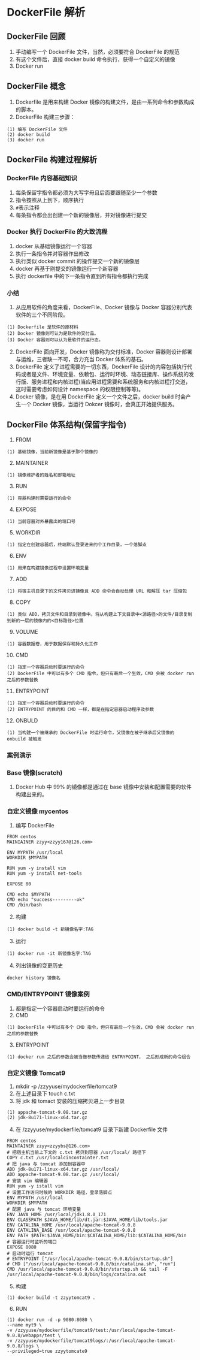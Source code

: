 # DockerFile 解析
## DockerFile 回顾
1. 手动编写一个 DockerFile 文件，当然，必须要符合 DockerFile 的规范
2. 有这个文件后，直接 docker build 命令执行，获得一个自定义的镜像
3. Docker run

## DockerFile 概念
1. Dockerfile 是用来构建 Docker 镜像的构建文件，是由一系列命令和参数构成的脚本。
2. DockerFile 构建三步骤：
```
(1) 编写 DockerFile 文件
(2) docker build
(3) docker run
```

## DockerFile 构建过程解析
### DockerFile 内容基础知识
1. 每条保留字指令都必须为大写字母且后面要跟随至少一个参数
2. 指令按照从上到下，顺序执行
3. `#`表示注释
4. 每条指令都会出创建一个新的镜像层，并对镜像进行提交

### Docker 执行 DockerFile 的大致流程
1. docker 从基础镜像运行一个容器
2. 执行一条指令并对容器作出修改
3. 执行类似 docker commit 的操作提交一个新的镜像层
4. docker 再基于刚提交的镜像运行一个新容器
5. 执行 dockerfile 中的下一条指令直到所有指令都执行完成

### 小结
1. 从应用软件的角度来看，DockerFile、Docker 镜像与 Docker 容器分别代表软件的三个不同阶段。
```
(1) Dockerfile 是软件的原材料
(2) Docker 镜像则可认为是软件的交付品。
(3) Docker 容器则可以认为是软件的运行态。
```
2. DockerFile 面向开发，Docker 镜像称为交付标准，Docker 容器则设计部署与运维，三者缺一不可，合力充当 Docker 体系的基石。
3. DockerFile 定义了进程需要的一切东西，DockerFile 设计的内容包括执行代码或者是文件、环境变量、依赖包、运行时环境、动态链接库、操作系统的发行版、服务进程和内核进程(当应用进程需要和系统服务和内核进程打交道，这时需要考虑如何设计 namespace 的权限控制等等)。
4. Docker 镜像，是在用 DockerFile 定义一个文件之后，docker build 时会产生一个 Docker 镜像，当运行 Dokcer 镜像时，会真正开始提供服务。

## DockerFile 体系结构(保留字指令)
1. FROM
```
(1) 基础镜像，当前新镜像是基于那个镜像的
```
2. MAINTAINER
```
(1) 镜像维护者的姓名和邮箱地址
```
3. RUN
```
(1) 容器构建时需要运行的命令
```
4. EXPOSE
```
(1) 当前容器对外暴露出的端口号
```
5. WORKDIR
```
(1) 指定在创建容器后，终端默认登录进来的个工作目录，一个落脚点
```
6. ENV
```
(1) 用来在构建镜像过程中设置环境变量
```
7. ADD
```
(1) 将宿主机目录下的文件拷贝进镜像且 ADD 命令会自动处理 URL 和解压 tar 压缩包
```
8. COPY
```
(1) 类似 ADD，拷贝文件和目录到镜像中。将从构建上下文目录中<源路径>的文件/目录复制到新的一层的镜像内的<目标路径>位置
```
9. VOLUME
```
(1) 容器数据卷，用于数据保存和持久化工作
```
10. CMD
```
(1) 指定一个容器启动时要运行的命令
(2) DockerFile 中可以有多个 CMD 指令，但只有最后一个生效，CMD 会被 docker run 之后的参数替换
```
11. ENTRYPOINT
```
(1) 指定一个容器启动时要运行的命令
(2) ENTRYPOINT 的目的和 CMD 一样，都是在指定容器启动程序及参数
```
12. ONBULD
```
(1) 当构建一个被继承的 DockerFile 时运行命令，父镜像在被子继承后父镜像的 onbuild 被触发
```

### 案例演示
### Base 镜像(scratch)
1. Docker Hub 中 99% 的镜像都是通过在 base 镜像中安装和配置需要的软件构建出来的。

### 自定义镜像 mycentos
1. 编写 DockerFile
```
FROM centos
MAINIAINER zzyy<zzyy167@126.com>

ENV MYPATH /usr/local
WORKDIR $MYPATH

RUN yum -y install vim
RUN yum -y install net-tools

EXPOSE 80

CMD echo $MYPATH
CMD echo "success---------ok"
CMD /bin/bash
```
2. 构建
```
(1) docker build -t 新镜像名字:TAG
```
3. 运行
```
(1) docker run -it 新镜像名字:TAG
```
4. 列出镜像的变更历史
```
docker history 镜像名
```

### CMD/ENTRYPOINT 镜像案例
1. 都是指定一个容器启动时要运行的命令
2. CMD
```
(1) DockerFile 中可以有多个 CMD 指令，但只有最后一个生效，CMD 会被 docker run 之后的参数替换
```
3. ENTRYPOINT
```
(1) docker run 之后的参数会被当做参数传递给 ENTRYPOINT， 之后形成新的命令组合
```

### 自定义镜像 Tomcat9
1. mkdir -p /zzyyuse/mydockerfile/tomcat9
2. 在上述目录下 touch c.txt
3. 将 jdk 和 tomact 安装的压缩拷贝进上一步目录
```
(1) appache-tomcat-9.08.tar.gz
(2) jdk-8u171-linux-x64.tar.gz
```
4. 在 /zzyyuse/mydockerfile/tomcat9 目录下新建 Dockerfile 文件
```
FROM centos
MAINTAINER zzyy<zzyybs@126.com>
# 把宿主机当前上下文的 c.txt 拷贝到容器 /usr/local/ 路径下
COPY c.txt /usr/localcincontainter.txt
# 把 java 与 tomcat 添加到容器中
ADD jdk-8u171-linux-x64.tar.gz /usr/local/
ADD appache-tomcat-9.08.tar.gz /usr/local/
# 安装 vim 编辑器
RUN yum -y istall vim
# 设置工作访问时候的 WORKDIR 路径，登录落脚点
ENV MYPATH /usr/local
WORKDIR $MYPATH
# 配置 java 与 tomcat 环境变量
ENV JAVA_HOME /usr/local/jdk1.8.0_171
ENV CLASSPATH $JAVA_HOME/lib/dt.jar:$JAVA_HOME/lib/tools.jar
ENV CATALINA_HOME /usr/local/apache-tomcat-9.0.8
ENV CATALINA_BASE /usr/local/apache-tomcat-9.0.8
ENV PATH $PATH:$JAVA_HOME/bin:$CATALINA_HOME/lib:$CATALINA_HOME/bin
# 容器运行时监听的端口
EXPOSE 8080
# 启动时运行 tomcat
# ENTRYPOINT ["/usr/local/apache-tomcat-9.0.8/bin/startup.sh"]
# CMD ["/usr/local/apache-tomcat-9.0.8/bin/catalina.sh", "run"]
CMD /usr/local/apache-tomcat-9.0.8/bin/startup.sh && tail -F /usr/local/apache-tomcat-9.0.8/bin/logs/catalina.out
```
5. 构建
```
(1) docker build -t zzyytomcat9 .
```
6. RUN
```
(1) docker run -d -p 9080:8080 \
--name myt9 \
-v /zzyyuse/mydockerfile/tomcat9/test:/usr/local/apache-tomcat-9.0.8/webapps/test \
-v /zzyyuse/mydockerfile/tomcat9logs/:/usr/local/apache-tomcat-9.0.8/logs \
--privileged=true zzyytomcate9
```
